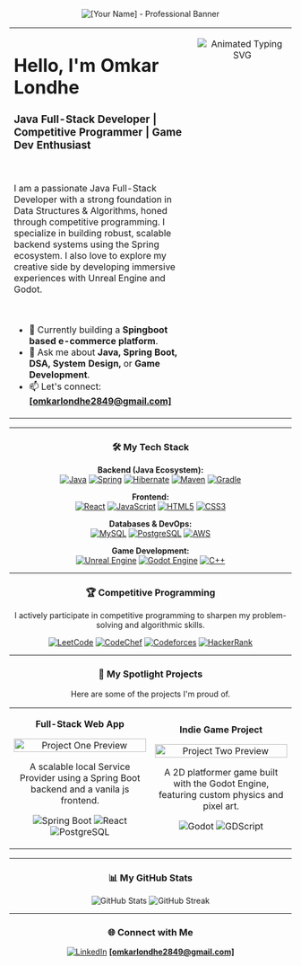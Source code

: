 <p align="center">
  <img src="[YOUR_BANNER_IMAGE_URL]" alt="[Your Name] - Professional Banner" />
</p>

<table>
  <tr>
    <td valign="top" width="65%">
      <h1 align="left">Hello, I'm Omkar Londhe </h1>
      <h3 align="left">Java Full-Stack Developer | Competitive Programmer | Game Dev Enthusiast</h3>
      <br>
      <p align="left">
        I am a passionate Java Full-Stack Developer with a strong foundation in Data Structures & Algorithms, honed through competitive programming. I specialize in building robust, scalable backend systems using the Spring ecosystem. I also love to explore my creative side by developing immersive experiences with Unreal Engine and Godot.
      </p>
      <br>
      <ul>
        <li>🔭 Currently building a <strong>Spingboot based e-commerce platform</strong>.</li>
        <li>💬 Ask me about <strong>Java, Spring Boot, DSA, System Design,</strong> or <strong>Game Development</strong>.</li>
        <li>📫 Let's connect: <a href="mailto:[your.email@example.com]"><strong>[omkarlondhe2849@gmail.com]</strong></a></li>
      </ul>
    </td>
    <td valign="top" width="35%">
      <p align="center">
        <img src="https://readme-typing-svg.herokuapp.com?font=Fira+Code&size=20&pause=1000&color=0096CF&width=435&lines=Java+Full-Stack+Developer;Competitive+Programmer;Spring+Boot+%26+Microservices;Data+Structures+%26+Algorithms;Unreal+Engine+%26+Godot" alt="Animated Typing SVG" />
      </p>
    </td>
  </tr>
</table>

---

<h3 align="center">🛠️ My Tech Stack</h3>

<p align="center">
  <strong>Backend (Java Ecosystem):</strong><br>
  <a href="#"><img alt="Java" src="https://img.shields.io/badge/Java-ED8B00?style=for-the-badge&logo=openjdk&logoColor=white"></a>
  <a href="#"><img alt="Spring" src="https://img.shields.io/badge/Spring-6DB33F?style=for-the-badge&logo=spring&logoColor=white"></a>
  <a href="#"><img alt="Hibernate" src="https://img.shields.io/badge/Hibernate-59666C?style=for-the-badge&logo=hibernate&logoColor=white"></a>
  <a href="#"><img alt="Maven" src="https://img.shields.io/badge/Maven-C71A36?style=for-the-badge&logo=apache-maven&logoColor=white"></a>
  <a href="#"><img alt="Gradle" src="https://img.shields.io/badge/Gradle-02303A?style=for-the-badge&logo=gradle&logoColor=white"></a>
</p>

<p align="center">
  <strong>Frontend:</strong><br>
  <a href="#"><img alt="React" src="https://img.shields.io/badge/React-61DAFB?style=for-the-badge&logo=react&logoColor=black"></a>
  <a href="#"><img alt="JavaScript" src="https://img.shields.io/badge/JavaScript-F7DF1E?style=for-the-badge&logo=javascript&logoColor=black"></a>
  <a href="#"><img alt="HTML5" src="https://img.shields.io/badge/HTML5-E34F26?style=for-the-badge&logo=html5&logoColor=white"></a>
  <a href="#"><img alt="CSS3" src="https://img.shields.io/badge/CSS3-1572B6?style=for-the-badge&logo=css3&logoColor=white"></a>
</p>

<p align="center">
  <strong>Databases & DevOps:</strong><br>
  <a href="#"><img alt="MySQL" src="https://img.shields.io/badge/MySQL-4479A1?style=for-the-badge&logo=mysql&logoColor=white"></a>
  <a href="#"><img alt="PostgreSQL" src="https://img.shields.io/badge/PostgreSQL-336791?style=for-the-badge&logo=postgresql&logoColor=white"></a>
  <a href="#"><img alt="AWS" src="https://img.shields.io/badge/AWS-232F3E?style=for-the-badge&logo=amazon-aws&logoColor=white"></a>
</p>

<p align="center">
  <strong>Game Development:</strong><br>
  <a href="#"><img alt="Unreal Engine" src="https://img.shields.io/badge/Unreal%20Engine-313131?style=for-the-badge&logo=unreal-engine&logoColor=white"></a>
  <a href="#"><img alt="Godot Engine" src="https://img.shields.io/badge/Godot%20Engine-478CB0?style=for-the-badge&logo=godot-engine&logoColor=white"></a>
  <a href="#"><img alt="C++" src="https://img.shields.io/badge/C%2B%2B-00599C?style=for-the-badge&logo=cplusplus&logoColor=white"></a>
</p>

---

<h3 align="center">🏆 Competitive Programming</h3>
<p align="center">
  I actively participate in competitive programming to sharpen my problem-solving and algorithmic skills.
</p>
<p align="center">
  <a href="https://leetcode.com/omkar_londhe_2849/"><img alt="LeetCode" src="https://img.shields.io/badge/LeetCode-FFA116?style=for-the-badge&logo=leetcode&logoColor=black"></a>
  <a href="https://www.codechef.com/users/whiterider"><img alt="CodeChef" src="https://img.shields.io/badge/CodeChef-5B4638?style=for-the-badge&logo=codechef&logoColor=white"></a>
  <a href="https://codeforces.com/profile/WHITERIDER"><img alt="Codeforces" src="https://img.shields.io/badge/Codeforces-445f9d?style=for-the-badge&logo=codeforces&logoColor=white"></a>
  <a href="https://www.hackerrank.com/omkarlondhe2849"><img alt="HackerRank" src="https://img.shields.io/badge/HackerRank-2EC866?style=for-the-badge&logo=hackerrank&logoColor=white"></a>
</p>

---

<h3 align="center">🚀 My Spotlight Projects</h3>
<p align="center">Here are some of the projects I'm proud of.</p>
<table align="center" border="0" cellpadding="10" cellspacing="0">
  <tr align="center">
    <td width="33%">
      <p align="center"><strong>Full-Stack Web App</strong></p>
      <a href="[LINK_TO_PROJECT_REPO]"><img src="[URL_TO_PROJECT_IMAGE_OR_GIF]" alt="Project One Preview" width="100%"></a>
      <p align="center">A scalable local Service Provider using a Spring Boot backend and a vanila js frontend.</p>
      <p align="center">
        <img src="https://img.shields.io/badge/Spring%20Boot-6DB33F?style=flat&logo=spring-boot" alt="Spring Boot">
        <img src="https://img.shields.io/badge/React-61DAFB?style=flat&logo=react&logoColor=black" alt="React">
        <img src="https://img.shields.io/badge/PostgreSQL-336791?style=flat&logo=postgresql" alt="PostgreSQL">
      </p>
    </td>
    <td width="33%">
      <p align="center"><strong>Indie Game Project</strong></p>
      <a href="[LINK_TO_PROJECT_REPO]"><img src="[URL_TO_PROJECT_IMAGE_OR_GIF]" alt="Project Two Preview" width="100%"></a>
      <p align="center">A 2D platformer game built with the Godot Engine, featuring custom physics and pixel art.</p>
      <p align="center">
        <img src="https://img.shields.io/badge/Godot%20Engine-478CB0?style=flat&logo=godot-engine" alt="Godot">
        <img src="https://img.shields.io/badge/GDScript-478CB0?style=flat&logo=godot-engine&logoColor=white" alt="GDScript">
      </p>
    </td>
  </tr>
</table>

---

<h3 align="center">📊 My GitHub Stats</h3>
<p align="center">
  <img src="https://github-readme-stats.vercel.app/api?username=[YOUR_GITHUB_USERNAME]&show_icons=true&theme=merko&hide_border=true&count_private=true" alt="GitHub Stats" />
  <img src="https://github-readme-streak-stats.herokuapp.com/?user=[YOUR_GITHUB_USERNAME]&theme=merko&hide_border=true" alt="GitHub Streak" />
</p>

---

<h3 align="center">🌐 Connect with Me</h3>
<p align="center">
  <a href="https://linkedin.com/in/omkar-londhe-4619aa324"><img src="https://img.shields.io/badge/LinkedIn-0A66C2?style=for-the-badge&logo=linkedin&logoColor=white" alt="LinkedIn"></a>
 <a href="mailto:[your.email@example.com]"><strong>[omkarlondhe2849@gmail.com]</strong></a>
</p>
